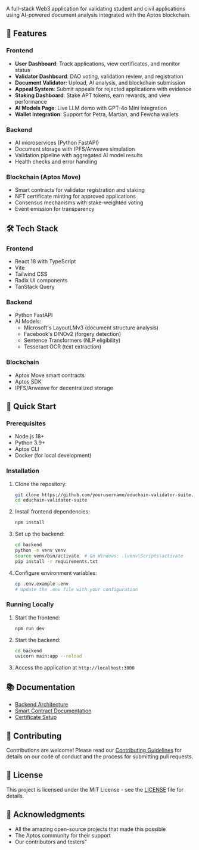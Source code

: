 
A full-stack Web3 application for validating student and civil applications using AI-powered document analysis integrated with the Aptos blockchain.

## 🚀 Features

### Frontend
- **User Dashboard**: Track applications, view certificates, and monitor status
- **Validator Dashboard**: DAO voting, validation review, and registration
- **Document Validator**: Upload, AI analysis, and blockchain submission
- **Appeal System**: Submit appeals for rejected applications with evidence
- **Staking Dashboard**: Stake APT tokens, earn rewards, and view performance
- **AI Models Page**: Live LLM demo with GPT-4o Mini integration
- **Wallet Integration**: Support for Petra, Martian, and Fewcha wallets

### Backend
- AI microservices (Python FastAPI)
- Document storage with IPFS/Arweave simulation
- Validation pipeline with aggregated AI model results
- Health checks and error handling

### Blockchain (Aptos Move)
- Smart contracts for validator registration and staking
- NFT certificate minting for approved applications
- Consensus mechanisms with stake-weighted voting
- Event emission for transparency

## 🛠 Tech Stack

### Frontend
- React 18 with TypeScript
- Vite
- Tailwind CSS
- Radix UI components
- TanStack Query

### Backend
- Python FastAPI
- AI Models:
  - Microsoft's LayoutLMv3 (document structure analysis)
  - Facebook's DINOv2 (forgery detection)
  - Sentence Transformers (NLP eligibility)
  - Tesseract OCR (text extraction)

### Blockchain
- Aptos Move smart contracts
- Aptos SDK
- IPFS/Arweave for decentralized storage

## 🚀 Quick Start

### Prerequisites
- Node.js 18+
- Python 3.9+
- Aptos CLI
- Docker (for local development)

### Installation

1. Clone the repository:
   ```bash
   git clone https://github.com/yourusername/educhain-validator-suite.git
   cd educhain-validator-suite
   ```

2. Install frontend dependencies:
   ```bash
   npm install
   ```

3. Set up the backend:
   ```bash
   cd backend
   python -m venv venv
   source venv/bin/activate  # On Windows: .\venv\Scripts\activate
   pip install -r requirements.txt
   ```

4. Configure environment variables:
   ```bash
   cp .env.example .env
   # Update the .env file with your configuration
   ```

### Running Locally

1. Start the frontend:
   ```bash
   npm run dev
   ```

2. Start the backend:
   ```bash
   cd backend
   uvicorn main:app --reload
   ```

3. Access the application at `http://localhost:3000`

## 📚 Documentation

- [Backend Architecture](./docs/backend-architecture.md)
- [Smart Contract Documentation](./contracts/README.md)
- [Certificate Setup](./CERTIFICATE_SETUP.md)

## 🤝 Contributing

Contributions are welcome! Please read our [Contributing Guidelines](CONTRIBUTING.md) for details on our code of conduct and the process for submitting pull requests.

## 📄 License

This project is licensed under the MIT License - see the [LICENSE](LICENSE) file for details.

## 🙏 Acknowledgments

- All the amazing open-source projects that made this possible
- The Aptos community for their support
- Our contributors and testers"



